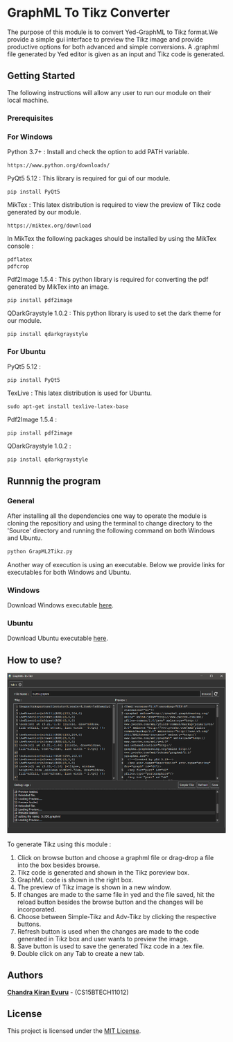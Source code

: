 # GraphML To Tikz Converter

The purpose of this module is to convert Yed-GraphML to Tikz format.We provide a simple gui interface to preview the Tikz image and provide productive options for both advanced and simple conversions. A .graphml file generated by Yed editor is given as an input and Tikz code is generated.

## Getting Started

The following instructions will allow any user to run our module on their local machine.

### Prerequisites

### For Windows

Python 3.7+ : Install and check the option to add PATH variable.

```
https://www.python.org/downloads/
```

PyQt5 5.12 : This library is required for gui of our module.

```
pip install PyQt5
```

MikTex : This latex distribution is required to view the preview of Tikz code generated by our module.

```
https://miktex.org/download
```

In MikTex the following packages should be installed by using the MikTex console : 

```
pdflatex
pdfcrop
```

Pdf2Image 1.5.4 : This python library is required for converting the pdf generated by MikTex into an image.

```
pip install pdf2image
```

QDarkGraystyle 1.0.2 : This python library is used to set the dark theme for our module.

```
pip install qdarkgraystyle
```

### For Ubuntu

PyQt5 5.12 :

```
pip install PyQt5
```

TexLive : This latex distribution is used for Ubuntu.

```
sudo apt-get install texlive-latex-base
```

Pdf2Image 1.5.4 : 
```
pip install pdf2image
```

QDarkGraystyle 1.0.2 :
```
pip install qdarkgraystyle
```

## Runnnig the program

### General

After installing all the dependencies one way to operate the module is cloning the repositiory and using the terminal to change directory to the 'Source' directory and running the following command on both Windows and Ubuntu.

```python
python GrapML2Tikz.py
```
Another way of execution is using an executable. Below we provide links for executables for both Windows and Ubuntu.

### Windows

Download Windows executable [here]().

### Ubuntu

Download Ubuntu executable [here]().

## How to use?

![alt text](https://github.com/ckevuru/GraphML-To-Tikz/raw/master/Images/gui.png)

To generate Tikz using this module :

1. Click on browse button and choose a graphml file or drag-drop a file into the box besides browse.
2. Tikz code is generated and shown in the Tikz poreview box.
3. GraphML code is shown in the right box.
4. The preview of Tikz image is shown in a new window.
5. If changes are made to the same file in yed and the file saved, hit the reload button besides the browse button and the changes will be incorporated.
6. Choose between Simple-Tikz and Adv-Tikz by clicking the respective buttons. 
7. Refresh button is used when the changes are made to the code generated in Tikz box and user wants to preview the image.
8. Save button is used to save the generated Tikz code in a .tex file.
9. Double click on any Tab to create a new tab.

## Authors

  [**Chandra Kiran Evuru**](https://github.com/ckevuru) - (CS15BTECH11012)

## License

This project is licensed under the [MIT License](LICENSE).